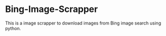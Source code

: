 # Bing-Image-Scrapper
This is a image scrapper to download images from Bing image search using python.
